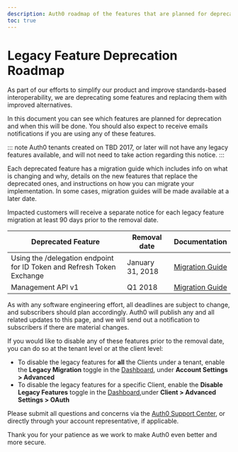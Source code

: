 ```yaml
---
description: Auth0 roadmap of the features that are planned for deprecation and when this will be done
toc: true
---
```

# Legacy Feature Deprecation Roadmap

As part of our efforts to simplify our product and improve standards-based interoperability, we are deprecating some features and replacing them with improved alternatives. 

In this document you can see which features are planned for deprecation and when this will be done. You should also expect to receive emails notifications if you are using any of these features.

::: note
Auth0 tenants created on TBD 2017, or later will not have any legacy features available, and will not need to take action regarding this notice.
:::

Each deprecated feature has a migration guide which includes info on what is changing and why, details on the new features that replace the deprecated ones, and instructions on how you can migrate your implementation. In some cases, migration guides will be made available at a later date. 

Impacted customers will receive a separate notice for each legacy feature migration at least 90 days prior to the removal date.

Deprecated Feature | Removal date | Documentation
-- | -- | --
Using the /delegation endpoint for ID Token and Refresh Token Exchange | January 31, 2018 | [Migration Guide]()
Management API v1 | Q1 2018 | [Migration Guide](/api/management/v2/changes)

As with any software engineering effort, all deadlines are subject to change, and subscribers should plan accordingly. Auth0 will publish any and all related updates to this page, and we will send out a notification to subscribers if there are material changes.

If you would like to disable any of these features prior to the removal date, you can do so at the tenant level or at the client level:

- To disable the legacy features for **all** the Clients under a tenant, enable the **Legacy Migration** toggle in the [Dashboard](${manage_url}), under **Account Settings > Advanced**
- To disable the legacy features for a specific Client, enable the **Disable Legacy Features** toggle in the [Dashboard](${manage_url}),under **Client > Advanced Settings > OAuth**

Please submit all questions and concerns via the [Auth0 Support Center](${env.DOMAIN_URL_SUPPORT}), or directly through your account representative, if applicable. 

Thank you for your patience as we work to make Auth0 even better and more secure.